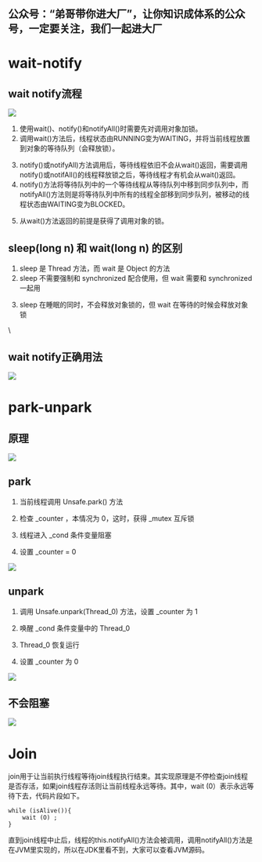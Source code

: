 ## 公众号：“弟哥带你进大厂”，让你知识成体系的公众号，一定要关注，我们一起进大厂

# wait-notify

## wait notify流程

![](https://p3-juejin.byteimg.com/tos-cn-i-k3u1fbpfcp/204f3efb12e24881bb42ae233e31d807~tplv-k3u1fbpfcp-zoom-1.image)

1.  使用wait()、notify()和notifyAll()时需要先对调用对象加锁。
1.  调用wait()方法后，线程状态由RUNNING变为WAITING，并将当前线程放置到对象的等待队列（会释放锁）。

<!---->

3.  notify()或notifyAll)方法调用后，等待线程依旧不会从wait()返回，需要调用notify()或notifAll()的线程释放锁之后，等待线程才有机会从wait()返回。
3.  notify()方法将等待队列中的一个等待线程从等待队列中移到同步队列中，而notifyAll()方法则是将等待队列中所有的线程全部移到同步队列，被移动的线程状态由WAITING变为BLOCKED。

<!---->

5.  从wait()方法返回的前提是获得了调用对象的锁。



## sleep(long n) 和 wait(long n) 的区别

1.  sleep 是 Thread 方法，而 wait 是 Object 的方法 
1.  sleep 不需要强制和 synchronized 配合使用，但 wait 需要和 synchronized 一起用 

<!---->

3.  sleep 在睡眠的同时，不会释放对象锁的，但 wait 在等待的时候会释放对象锁 

\


## wait notify正确用法

![](https://p3-juejin.byteimg.com/tos-cn-i-k3u1fbpfcp/81398899470a4332a4373703ba33cf06~tplv-k3u1fbpfcp-zoom-1.image)



# park-unpark

## 原理

![](https://p3-juejin.byteimg.com/tos-cn-i-k3u1fbpfcp/dba02f9f33274e62ae2ff33e9e0f242d~tplv-k3u1fbpfcp-zoom-1.image)




## park

1. 当前线程调用 Unsafe.park() 方法

2. 检查 _counter ，本情况为 0，这时，获得 _mutex 互斥锁

3. 线程进入 _cond 条件变量阻塞

4. 设置 _counter = 0

![](https://p3-juejin.byteimg.com/tos-cn-i-k3u1fbpfcp/9f9418855f274acf9febedc37437debd~tplv-k3u1fbpfcp-zoom-1.image)

## unpark

1. 调用 Unsafe.unpark(Thread_0) 方法，设置 _counter 为 1

2. 唤醒 _cond 条件变量中的 Thread_0

3. Thread_0 恢复运行

4. 设置 _counter 为 0

![](https://p3-juejin.byteimg.com/tos-cn-i-k3u1fbpfcp/ab567fb84a0e4dc5a0b47b83d16ac220~tplv-k3u1fbpfcp-zoom-1.image)

## 不会阻塞

![](https://p3-juejin.byteimg.com/tos-cn-i-k3u1fbpfcp/4c16d7ff9c0b46b299281fdf9a31b70c~tplv-k3u1fbpfcp-zoom-1.image)

# Join

join用于让当前执行线程等待join线程执行结束。其实现原理是不停检查join线程是否存活，如果join线程存活则让当前线程永远等待。其中，wait (0）表示永远等待下去，代码片段如下。

```
while (isAlive()){
    wait (O) ;
}
```

直到join线程中止后，线程的this.notifyAll()方法会被调用，调用notifyAll()方法是在JVM里实现的，所以在JDK里看不到，大家可以查看JVM源码。


